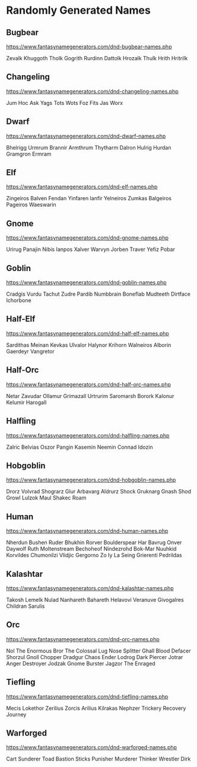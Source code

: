 # Randomly Generated Names

## Bugbear

https://www.fantasynamegenerators.com/dnd-bugbear-names.php

Zevalk
Khuggoth
Tholk
Gogrith
Rurdinn
Dattolk
Hrozalk
Thulk
Hrith
Hritrilk

## Changeling

https://www.fantasynamegenerators.com/dnd-changeling-names.php

Jum
Hoc
Ask
Yags
Tots
Wots
Foz
Fits
Jas
Worx

## Dwarf

https://www.fantasynamegenerators.com/dnd-dwarf-names.php

Bhelrigg
Urmrum
Brannir
Armthrum
Thytharm
Dalron
Hulrig
Hurdan
Gramgron
Ermram

## Elf

https://www.fantasynamegenerators.com/dnd-elf-names.php

Zingeiros
Balven
Fendan
Yinfaren
Ianfir
Yelneiros
Zumkas
Balgeiros
Pageiros
Waeswarin

## Gnome

https://www.fantasynamegenerators.com/dnd-gnome-names.php

Urirug
Panajin
Nibis
Ianpos
Xalver
Warvyn
Jorben
Traver
Yefiz
Pobar

## Goblin

https://www.fantasynamegenerators.com/dnd-goblin-names.php

Cradgis
Vurdu
Tachut
Zudre
Pardib
Numbbrain
Boneflab
Mudteeth
Dirtface
Ichorbone

## Half-Elf

https://www.fantasynamegenerators.com/dnd-half-elf-names.php

Sardithas
Meinan
Kevkas
Ulvalor
Halynor
Krihorn
Walneiros
Alborin
Gaerdeyr
Vangretor

## Half-Orc

https://www.fantasynamegenerators.com/dnd-half-orc-names.php

Netar
Zavudar
Ollamur
Grimazall
Urtrurim
Saromarsh
Borork
Kalonur
Kelumir
Harogall

## Halfling

https://www.fantasynamegenerators.com/dnd-halfling-names.php

Zalric
Belvias
Oszor
Pangin
Kasemin
Neemin
Connad
Idozin

## Hobgoblin

https://www.fantasynamegenerators.com/dnd-hobgoblin-names.php

Drorz
Volvrad
Shograrz
Glur
Arbavarg
Aldrurz Shock
Gruknarg Gnash
Shod Growl
Lulzok Maul
Shakec Roam

## Human

https://www.fantasynamegenerators.com/dnd-human-names.php

Nherdun Bushen
Ruder Bhukhin
Rorver Boulderspear
Har Bavrug
Onver Daywolf
Ruth Moltenstream
Bechoheof Nindezrohd
Bok-Mar Nuuhkid
Korvildes Chumonilzi
Vlidjic Gergorno
Zo Iy
La Seing
Grierenti Pedrildas

## Kalashtar

https://www.fantasynamegenerators.com/dnd-kalashtar-names.php

Takosh
Lemelk
Nulad
Nanhareth
Bahareth
Helavovi
Veranuve
Givogalres
Childran
Sarulis

## Orc

https://www.fantasynamegenerators.com/dnd-orc-names.php

Nol The Enormous
Bror The Colossal
Lug Nose Splitter
Ghall Blood Defacer
Shorzul Gnoll Chopper
Dradgur Chaos Ender
Lodrog Dark Piercer
Jotrar Anger Destroyer
Jodzak Gnome Burster
Jagzor The Enraged

## Tiefling

https://www.fantasynamegenerators.com/dnd-tiefling-names.php

Mecis
Lokethor
Zerilius
Zorcis
Arilius
Kilrakas
Nephzer
Trickery
Recovery
Journey

## Warforged

https://www.fantasynamegenerators.com/dnd-warforged-names.php

Cart
Sunderer
Toad
Bastion
Sticks
Punisher
Murderer
Thinker
Wrestler
Dirk
